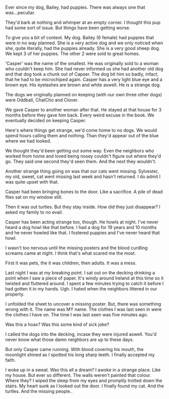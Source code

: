

Ever since my dog, Bailey, had puppies. There was always one that was...peculiar.

They'd bark at nothing and whimper at an empty corner. I thought this pup had some sort of issue. But things have been getting worse.


To give you a bit of context. My dog. Bailey (6 female) had puppies that were in no way planned. She is a very active dog and we only noticed when she, quite literally,  had the puppies already. She is a very good sheep dog.
We kept 3 of her puppies. The other 2 were sold to great homes.


'Casper' was the name of the smallest. He was originally sold to a woman who couldn't keep him. She had never informed us she had another old dog and that dog took a chunk out of Capser. The dog bit him so badly, infact, that he had to be microchiped again.
Casper has a very light blue eye and a brown eye. His eyelashes are brown and white aswell. He is a strange dog.

The dogs we originally planned on keeping (with our own three other dogs) were Oddball, ChatCho and Clover.

We gave Casper to another woman after that. He stayed at that house for 3 months before they gave him back. Every weird excuse in the book. We eventually decided on keeping Casper.

Here's where things get strange, we'd come home to no dogs. We would spend hours calling them and nothing. Than they'd appear out of the blue where we had looked.

We thought they'd been getting out some way. Even the neighbors who worked from home and loved being nosey couldn't figure out where they'd go. They said one second they'd seen them. And the next they wouldn't. 

Another strange thing going on was that our cats went missing. Sylvester,  my old, sweet, cat went missing last week and hasn't returned. I do admit I was quite upset with that.

Casper had been bringing bones to the door. Like a sacrifice. A pile of dead flies sat on my window still.

Then it was out turtles. But they stay inside. How did they just disappear? I asked my family to no evail.

Casper has been acting strange too, though. He howls at night. I've never heard a dog howl like that before. 
I had a dog for 19 years and 10 months and he never howled like that. I fostered puppies and I've never heard that howl.

I wasn't too nervous until the missing posters and the blood curdling screams came at night. I think that's what scared me the most.

First it was pets, the it was children,  then adults. It was a mess. 

Last night I was at my breaking point. I sat out on the decking drinking a point when I saw a piece of paper.
It's windy around Ireland at this time so it twisted and fluttered around. I spent a few minutes trying to catch it before I had gotten it in my hands. Ugh. I hated when the neighbors littered in our property. 


I unfolded the sheet to uncover a missing poster. But, there was something wrong with it. The name was MY name. The clothes I was last seen in were the clothes I have on. The time I was last seen was five minutes ago. 

Was this a hoax? Was this some kind of sick joke? 

I called the dogs into the decking, incase they were injured aswell. You'd never know what those damn neighbors are up to these days.

But only Casper came running. 
With blood covering his mouth, the moonlight shined as I spotted his long sharp teeth. I finally accepted my faith.

I woke up in a sweat. Was this all a dream? I awoke in a strange place. Like my house. But ever so different. The walls weren't painted that colour. Where they? I wiped the sleep from my eyes and promptly trotted down the stairs. My heart sunk as I looked out the door.  I finally found my cat. And the turtles. And the missing people..